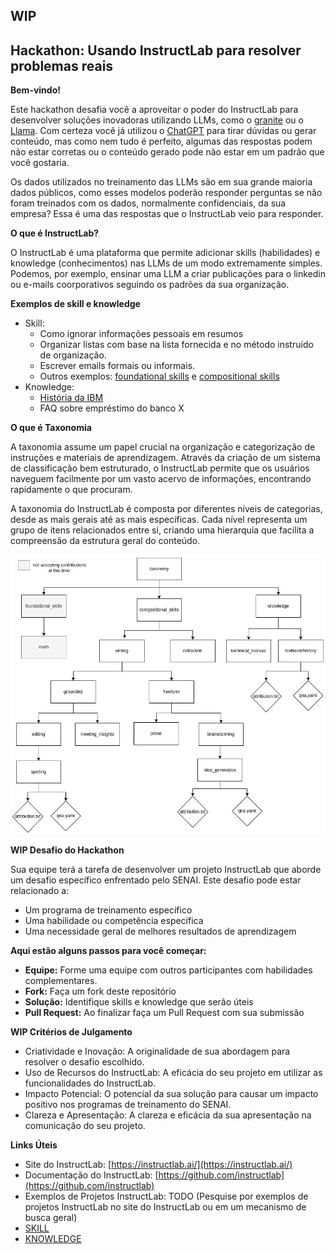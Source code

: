 ## WIP

## Hackathon: Usando InstructLab para resolver problemas reais

**Bem-vindo!**

Este hackathon desafia você a aproveitar o poder do InstructLab para desenvolver soluções inovadoras utilizando LLMs, como o [granite](https://huggingface.co/ibm-granite) ou o [Llama](https://huggingface.co/meta-llama). Com certeza você já utilizou o [ChatGPT](https://chatgpt.com/) para tirar dúvidas ou gerar conteúdo, mas como nem tudo é perfeito, algumas das respostas podem não estar corretas ou o conteúdo gerado pode não estar em um padrão que você gostaria.

Os dados utilizados no treinamento das LLMs são em sua grande maioria dados públicos, como esses modelos poderão responder perguntas se não foram treinados com os dados, normalmente confidenciais, da sua empresa? Essa é uma das respostas que o InstructLab veio para responder.

**O que é InstructLab?**

O InstructLab é uma plataforma que permite adicionar skills (habilidades) e knowledge (conhecimentos) nas LLMs de um modo extremamente simples. 
Podemos, por exemplo, ensinar uma LLM a criar publicações para o linkedin ou e-mails coorporativos seguindo os padrões da sua organização.

**Exemplos de skill e knowledge**
- Skill:
  - Como ignorar informações pessoais em resumos
  - Organizar listas com base na lista fornecida e no método instruído de organização.
  - Escrever emails formais ou informais.
  - Outros exemplos: [foundational skills](https://github.com/instructlab/taxonomy/tree/main/foundational_skills) e [compositional skills](https://github.com/instructlab/taxonomy/tree/main/compositional_skills)
- Knowledge:
  - [História da IBM](https://github.com/instructlab/taxonomy/tree/main/knowledge/textbook/history/ibm_history)
  - FAQ sobre empréstimo do banco X

**O que é Taxonomia**

A taxonomia assume um papel crucial na organização e categorização de instruções e materiais de aprendizagem. Através da criação de um sistema de classificação bem estruturado, o InstructLab permite que os usuários naveguem facilmente por um vasto acervo de informações, encontrando rapidamente o que procuram.

A taxonomia do InstructLab é composta por diferentes níveis de categorias, desde as mais gerais até as mais específicas. Cada nível representa um grupo de itens relacionados entre si, criando uma hierarquia que facilita a compreensão da estrutura geral do conteúdo.


![Exemplo de uma taxonomia](image.png)

**WIP Desafio do Hackathon**

Sua equipe terá a tarefa de desenvolver um projeto InstructLab que aborde um desafio específico enfrentado pelo SENAI. Este desafio pode estar relacionado a:

* Um programa de treinamento específico
* Uma habilidade ou competência específica
* Uma necessidade geral de melhores resultados de aprendizagem

**Aqui estão alguns passos para você começar:**

- **Equipe:** Forme uma equipe com outros participantes com habilidades complementares.
- **Fork:** Faça um fork deste repositório
- **Solução:** Identifique skills e knowledge que serão úteis
- **Pull Request:** Ao finalizar faça um Pull Request com sua submissão

**WIP Critérios de Julgamento**

* Criatividade e Inovação: A originalidade de sua abordagem para resolver o desafio escolhido.
* Uso de Recursos do InstructLab: A eficácia do seu projeto em utilizar as funcionalidades do InstructLab.
* Impacto Potencial: O potencial da sua solução para causar um impacto positivo nos programas de treinamento do SENAI.
* Clareza e Apresentação: A clareza e eficácia da sua apresentação na comunicação do seu projeto.


**Links Úteis**

* Site do InstructLab: [https://instructlab.ai/](https://instructlab.ai/)
* Documentação do InstructLab: [https://github.com/instructlab](https://github.com/instructlab)
* Exemplos de Projetos InstructLab: TODO (Pesquise por exemplos de projetos InstructLab no site do InstructLab ou em um mecanismo de busca geral)
* [SKILL](https://github.com/instructlab/taxonomy/blob/main/docs/SKILLS_GUIDE.md)
* [KNOWLEDGE](https://github.com/instructlab/taxonomy/blob/main/docs/KNOWLEDGE_GUIDE.md)

